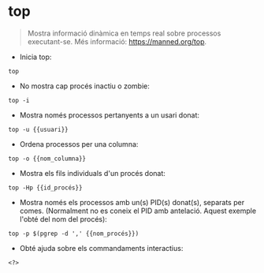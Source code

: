 # top

> Mostra informació dinàmica en temps real sobre processos executant-se.
> Més informació: <https://manned.org/top>.

- Inicia top:

`top`

- No mostra cap procés inactiu o zombie:

`top -i`

- Mostra només processos pertanyents a un usari donat:

`top -u {{usuari}}`

- Ordena processos per una columna:

`top -o {{nom_columna}}`

- Mostra els fils individuals d'un procés donat:

`top -Hp {{id_procés}}`

- Mostra només els processos amb un(s) PID(s) donat(s), separats per comes. (Normalment no es coneix el PID amb antelació. Aquest exemple l'obté del nom del procés):

`top -p $(pgrep -d ',' {{nom_procés}})`

- Obté ajuda sobre els commandaments interactius:

`<?>`

